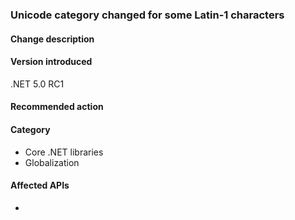### Unicode category changed for some Latin-1 characters



#### Change description



#### Version introduced

.NET 5.0 RC1

#### Recommended action



#### Category

- Core .NET libraries
- Globalization

#### Affected APIs

- 

<!--

#### Affected APIs

- ``

-->

